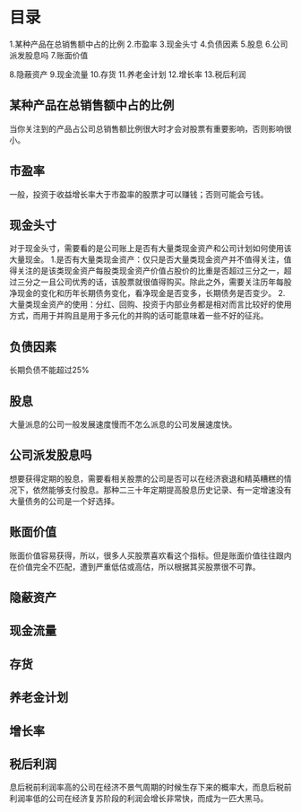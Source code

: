 # 目录
1.某种产品在总销售额中占的比例
2.市盈率
3.现金头寸
4.负债因素
5.股息
6.公司派发股息吗
7.账面价值

8.隐蔽资产
9.现金流量
10.存货
11.养老金计划
12.增长率
13.税后利润

## 某种产品在总销售额中占的比例
当你关注到的产品占公司总销售额比例很大时才会对股票有重要影响，否则影响很小。

## 市盈率
一般，投资于收益增长率大于市盈率的股票才可以赚钱；否则可能会亏钱。

## 现金头寸
对于现金头寸，需要看的是公司账上是否有大量类现金资产和公司计划如何使用该大量现金。
1.是否有大量类现金资产：仅只是否大量类现金资产并不值得关注，值得关注的是该类现金资产每股类现金资产价值占股价的比重是否超过三分之一，超过三分之一且公司优秀的话，该股票就很值得购买。除此之外，需要关注历年每股净现金的变化和历年长期债务变化，看净现金是否变多，长期债务是否变少。
2.大量类现金资产的使用：分红、回购、投资于内部业务都是相对而言比较好的使用方式，而用于并购且是用于多元化的并购的话可能意味着一些不好的征兆。

## 负债因素
长期负债不能超过25%

## 股息
大量派息的公司一般发展速度慢而不怎么派息的公司发展速度快。

## 公司派发股息吗
想要获得定期的股息，需要看相关股票的公司是否可以在经济衰退和精英糟糕的情况下，依然能够支付股息。那种二三十年定期提高股息历史记录、有一定增速没有大量债务的公司是一个好选择。

## 账面价值
账面价值容易获得，所以，很多人买股票喜欢看这个指标。但是账面价值往往跟内在价值完全不匹配，遭到严重低估或高估，所以根据其买股票很不可靠。

## 隐蔽资产

## 现金流量
## 存货
## 养老金计划
## 增长率

## 税后利润
息后税前利润率高的公司在经济不景气周期的时候生存下来的概率大，而息后税前利润率低的公司在经济复苏阶段的利润会增长非常快，而成为一匹大黑马。